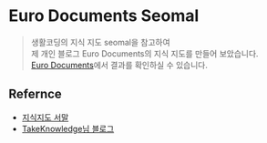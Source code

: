 # Euro Documents Seomal
> 생활코딩의 지식 지도 seomal을 참고하여   
> 제 개인 블로그 Euro Documents의 지식 지도를 만들어 보았습니다.  
> [Euro Documents](/https://eurodocs.tistory.com/)에서 결과를 확인하실 수 있습니다.


## Refernce
* [지식지도 서말](/https://seomal.com/map/1)  
* [TakeKnowledge님 블로그](/https://velog.io/@takeknowledge/%EC%83%9D%ED%99%9C%EC%BD%94%EB%94%A9-%EB%A7%88%EC%9D%B8%EB%93%9C%EB%A7%B5-cytoscape-%ED%99%9C%EC%9A%A9-%ED%94%84%EB%A1%9C%EC%A0%9D%ED%8A%B8-56k4in7315)